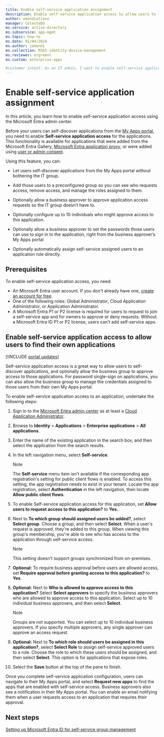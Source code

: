 ```yaml
---
title: Enable self-service application assignment
description: Enable self-service application access to allow users to find their own applications from their My Apps portal
author: omondiatieno
manager: CelesteDG
ms.service: active-directory
ms.subservice: app-mgmt
ms.topic: how-to
ms.date: 01/04/2024
ms.author: jomondi
ms.collection: M365-identity-device-management
ms.reviewer: ergreenl
ms.custom: enterprise-apps

#customer intent: As an IT admin, I want to enable self-service application access for my users, so that they can discover and request access to applications without IT intervention. Additionally, I want to have the option to allow business approvers to approve access requests and manage user roles and passwords.
---
```


# Enable self-service application assignment

In this article, you learn how to enable self-service application access using the Microsoft Entra admin center.

Before your users can self-discover applications from the [My Apps portal](./myapps-overview.md), you need to enable **Self-service application access** for the applications. This functionality is available for applications that were added from the Microsoft Entra Gallery, [Microsoft Entra application proxy](~/identity/app-proxy/application-proxy.md), or were added using [user or admin consent](~/identity-platform/application-consent-experience.md).

Using this feature, you can:

- Let users self-discover applications from the My Apps portal without bothering the IT group.

- Add those users to a preconfigured group so you can see who requests access, remove access, and manage the roles assigned to them.

- Optionally allow a business approver to approve application access requests so the IT group doesn’t have to.

- Optionally configure up to 10 individuals who might approve access to this application.

- Optionally allow a business approver to set the passwords those users can use to sign in to the application, right from the business approver’s My Apps portal

- Optionally automatically assign self-service assigned users to an application role directly.

## Prerequisites

To enable self-service application access, you need:

- An Microsoft Entra user account. If you don't already have one, [create an account for free](https://azure.microsoft.com/free/?WT.mc_id=A261C142F).
- One of the following roles: Global Administrator, Cloud Application Administrator, or Application Administrator.
- A Microsoft Entra P1 or P2 license is required for users to request to join a self-service app and for owners to approve or deny requests. Without a Microsoft Entra ID P1 or P2 license, users can't add self-service apps.

## Enable self-service application access to allow users to find their own applications

[!INCLUDE [portal updates](~/includes/portal-update.md)]

Self-service application access is a great way to allow users to self-discover applications, and optionally allow the business group to approve access to those applications. For password single-sign on applications, you can also allow the business group to manage the credentials assigned to those users from their own My Apps portal.

To enable self-service application access to an application, undertake the following steps:

1. Sign in to the [Microsoft Entra admin center](https://entra.microsoft.com) as at least a [Cloud Application Administrator](~/identity/role-based-access-control/permissions-reference.md#cloud-application-administrator).
1. Browse to **Identity** > **Applications** > **Enterprise applications** > **All applications**.
1. Enter the name of the existing application in the search box, and then select the application from the search results.
1. In the left navigation menu, select **Self-service**.
    > [!NOTE]
    > The **Self-service** menu item isn't available if the corresponding app registration's setting for public client flows is enabled. To access this setting, the app registration needs to exist in your tenant. Locate the app registration, select **Authentication** in the left navigation, then locate **Allow public client flows**.
1. To enable Self-service application access for this application, set **Allow users to request access to this application?** to **Yes.**
1. Next to **To which group should assigned users be added?**, select **Select group**. Choose a group, and then select **Select**. When a user's request is approved, they're added to this group. When viewing this group's membership, you're able to see who has access to the application through self-service access.
  
    > [!NOTE]
    > This setting doesn't support groups synchronized from on-premises.

1. **Optional:** To require business approval before users are allowed access, set **Require approval before granting access to this application?** to **Yes**.
1. **Optional:** Next to **Who is allowed to approve access to this application?** Select **Select approvers** to specify the business approvers who are allowed to approve access to this application. Select up to 10 individual business approvers, and then select **Select**.

    >[!NOTE]
    >Groups are not supported. You can select up to 10 individual business approvers. If you specify multiple approvers, any single approver can approve an access request.

1. **Optional:** Next to **To which role should users be assigned in this application?**, select **Select Role** to assign self-service approved users to a role. Choose the role to which these users should be assigned, and then select **Select**. This option is for applications that expose roles.

1. Select the **Save** button at the top of the pane to finish.

Once you complete self-service application configuration, users can navigate to their My Apps portal, and select **Request new apps** to find the apps that are enabled with self-service access. Business approvers also see a notification in their My Apps portal. You can enable an email notifying them when a user requests access to an application that requires their approval.

## Next steps

[Setting up Microsoft Entra ID for self-service group management](~/identity/users/groups-self-service-management.md)
